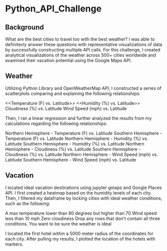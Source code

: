 # Python_API_Challenge

## Background 
What are the best cities to travel too with the best weather? 
I was able to definitevly answer these questions with representative visualizations of data by successfully constructing multiple API calls. For this challenge, I created analytical visualizations of the weather across 500+ cities worldwide and examined their vacation potential using the Google Maps API. 

## Weather
Utilizing Python Library and OpenWeatherMap API, I constructed a series of scatterplots comparing and explaining the following relationships:

<<Temperature (F) vs. Latitude>>
<<Humidity (%) vs. Latitude>>
Cloudiness (%) vs. Latitude
Wind Speed (mph) vs. Latitude

Then, I ran a linear regression and further analyzed the results from my calculations regarding the following relationships: 

Northern Hemisphere - Temperature (F) vs. Latitude
Southern Hemisphere - Temperature (F) vs. Latitude
Northern Hemisphere - Humidity (%) vs. Latitude
Southern Hemisphere - Humidity (%) vs. Latitude
Northern Hemisphere - Cloudiness (%) vs. Latitude
Southern Hemisphere - Cloudiness (%) vs. Latitude
Northern Hemisphere - Wind Speed (mph) vs. Latitude
Southern Hemisphere - Wind Speed (mph) vs. Latitude

## Vacation
I located ideal vacation destinations using jupyter gmaps and Google Places API. I first created a heatmap based on the humidity levels of each city. Then, I filtered my dataframe by locking cities with ideal weather conditions, such as the following:

A max temperature lower than 80 degrees but higher than 70
Wind speed less than 10 mph
Zero cloudiness
Drop any rows that don't contain all three conditions. You want to be sure the weather is ideal

I located the first hotel within a 5000 meter radius of the coordinates for each city. After pulling my results, I plotted the location of the hotels with markers. 
